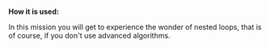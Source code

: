 **How it is used:**

In this mission you will get to experience the wonder of nested loops,
that is of course, if you don't use advanced algorithms.

